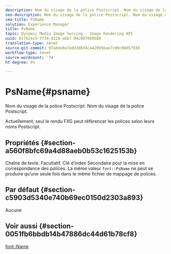 ```yaml
---
description: Nom du visage de la police Postscript. Nom du visage de la police Postscript.
seo-description: Nom du visage de la police Postscript. Nom du visage de la police Postscript.
seo-title: PsName
solution: Experience Manager
title: PsName
topic: Dynamic Media Image Serving - Image Rendering API
uuid: 8c7624c5-7f34-4128-abb7-94c007669b80
translation-type: tm+mt
source-git-commit: 97a84e8e7edd3d834ca42069eae7c09c00d57938
workflow-type: tm+mt
source-wordcount: '74'
ht-degree: 8%

---
```



# PsName{#psname}

Nom du visage de la police Postscript. Nom du visage de la police Postscript.

Actuellement, seul le rendu FXG peut référencer les polices selon leurs noms Postscript.

## Propriétés {#section-a560f8bfc69a4d88aeb0b53c1625153b}

Chaîne de texte. Facultatif. Clé d’index Secondaire pour la mise en correspondance des polices. La même valeur `font::PsName` ne peut se produire qu’une seule fois dans le même fichier de mappage de polices.

## Par défaut {#section-c5903d5340e740b69ec0150d2303a893}

Aucune

## Voir aussi {#section-0051fb6bbdb14b47886dc44d61b78cf8}

[font::Name](/help/aem-is-ir-api/is-api/image-catalog/image-serving-api-ref/c-image-catalog-reference/c-font-map-reference/r-name-font.md)
